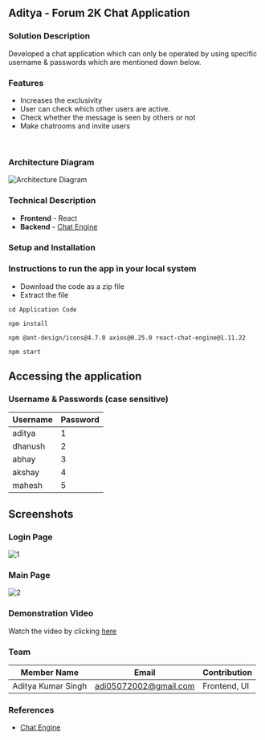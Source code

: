 ## Aditya - Forum 2K Chat Application

### Solution Description
Developed a chat application which can only be operated by using specific username & passwords which are mentioned down below. 
<br>
### Features
- Increases the exclusivity
- User can check which other users are active.
- Check whether the message is seen by others or not
- Make chatrooms and invite users
<br>


### Architecture Diagram

![Architecture Diagram](https://user-images.githubusercontent.com/78037846/152985006-ef70bc92-d68d-4969-8095-8000e8edea70.PNG)


### Technical Description

* **Frontend** - React 
* **Backend** - <a href="https://chatengine.io/"> Chat Engine</a> 

### Setup and Installation

### Instructions to run the app in your local system

- Download the code as a zip file
- Extract the file

````````````````````
cd Application Code
````````````````````

````````````````````
npm install
````````````````````
````````````````````
npm @ant-design/icons@4.7.0 axios@0.25.0 react-chat-engine@1.11.22
````````````````````
````````````````````
npm start
````````````````````
## Accessing the application
### Username & Passwords (case sensitive)

|Username| Password|
|-----------|-----|
| aditya | 1 |
| dhanush | 2 |
| abhay | 3 |
| akshay | 4 |
| mahesh | 5 |


## Screenshots
### Login Page

![1](https://user-images.githubusercontent.com/78037846/152939681-dcbae83d-4733-40db-aa4e-30686c1e1a72.PNG)

### Main Page

![2](https://user-images.githubusercontent.com/78037846/152940799-460c1858-579b-4f42-aa10-0cb07d1864a3.PNG)

### Demonstration Video 
Watch the video by clicking <a href="https://youtu.be/Zr61NFAT5b4">here</a> 

### Team

|Member Name|Email|Contribution|
|-----------|-----|------------|
|Aditya Kumar Singh|adi05072002@gmail.com| Frontend, UI |


### References
- <a href="https://chatengine.io/"> Chat Engine</a> 
